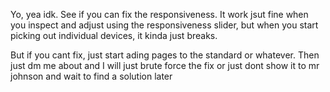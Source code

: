 Yo, yea idk. See if you can fix the responsiveness. It work jsut fine when you inspect and adjust using the responsiveness slider, but when you start picking out individual devices, it kinda just breaks.


But if you cant fix, just start ading pages to the standard or whatever. Then just dm me about and I will just brute force the fix or just dont show it to mr johnson and wait to find a solution later
